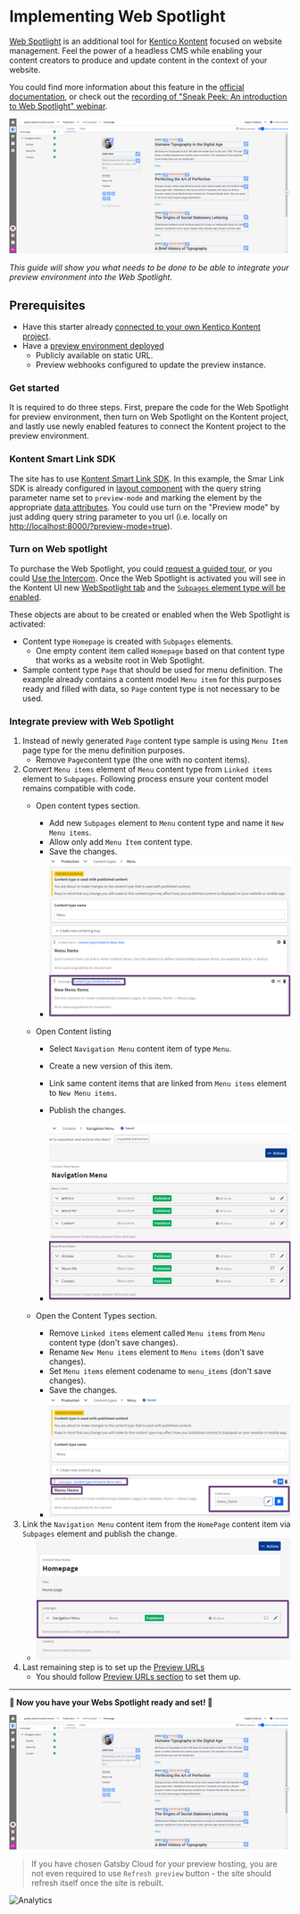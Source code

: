 # Implementing Web Spotlight

[Web Spotlight](./http://webspotlight.kontent.ai/) is an additional tool for [Kentico Kontent](https://kontent.ai) focused on website management. Feel the power of a headless CMS while enabling your content creators to produce and update content in the context of your website.

You could find more information about this feature in the [official documentation](https://docs.kontent.ai/tutorials/set-up-kontent/set-up-your-project/web-spotlight), or check out the [recording of "Sneak Peek: An introduction to Web Spotlight" webinar](https://kontent.ai/webinars/on-demand/introduction-web-spotlight).


![Web Spotlight preview](./web-spotlight.png)

_This guide will show you what needs to be done to be able to integrate your preview environment into the Web Spotlight._

## Prerequisites

* Have this starter already [connected to your own Kentico Kontent project](../README.md#Getting-Started).
* Have a [preview environment deployed](../README.md#Preview-Deploy)
  * Publicly available on static URL.
  * Preview webhooks configured to update the preview instance.

### Get started

It is required to do three steps. First, prepare the code for the Web Spotlight for preview environment, then turn on Web Spotlight on the Kontent project, and lastly use newly enabled features to connect the Kontent project to the preview environment.


### Kontent Smart Link SDK

The site has to use [Kontent Smart Link SDK](https://github.com/Kentico/kontent-smart-link#readme). In this example, the Smar Link SDK is already configured in [layout component](../src/components/Layout/index.jsx) with the query string parameter name set to `preview-mode` and marking the element by the appropriate [data attributes](https://github.com/Kentico/kontent-smart-link/blob/master/README.md#data-attributes). You could use turn on the "Preview mode" by just adding query string parameter to you url (i.e. locally on <http://localhost:8000/?preview-mode=true>).

### Turn on Web spotlight

To purchase the Web Spotlight, you could [request a guided tour](https://webspotlight.kontent.ai/#form), or you could [Use the Intercom](https://docs.kontent.ai/tutorials/set-up-kontent/set-up-your-project/web-spotlight#a-boost-your-web-with-web-spotlight). Once the Web Spotlight is activated you will see in the Kontent UI new [WebSpotlight tab](https://docs.kontent.ai/tutorials/set-up-kontent/set-up-your-project/web-spotlight#a-what-web-spotlight-looks-like) and the [`Subpages` element type will be enabled](https://docs.kontent.ai/tutorials/set-up-kontent/set-up-your-project/web-spotlight#a-how-web-spotlight-works).

These objects are about to be created or enabled when the Web Spotlight is activated:


* Content type `Homepage` is created with `Subpages` elements.
  * One empty content item called `Homepage` based on that content type that works as a website root in Web Spotlight.
* Sample content type `Page` that should be used for menu definition. The example already contains a content model `Menu item` for this purposes ready and filled with data, so `Page` content type is not necessary to be used.

### Integrate preview with Web Spotlight

1. Instead of newly generated `Page` content type sample is using `Menu Item` page type for the menu definition purposes.
    * Remove `Page`content type (the one with no content items).
1. Convert `Menu items` element of `Menu` content type from `Linked items` element to `Subpages`. Following process ensure your content model remains compatible with code.
    * Open content types section.
        * Add new `Subpages` element to `Menu` content type and name it `New Menu items`.
        * Allow only add `Menu Item` content type.
        * Save the changes.
        * ![Add new Subpages element](./new-menu-items.png)
    * Open Content listing
        * Select `Navigation Menu` content item of type `Menu`.
        * Create a new version of this item.

        * Link same content items that are linked from `Menu items` element to `New Menu items`.
        * Publish the changes.
        * ![Fill new Subpages element](./new-menu-items-content.png)
    * Open the Content Types section.

        * Remove `Linked items` element called `Menu items` from `Menu` content type (don't save changes).
        * Rename `New Menu items` element to `Menu items` (don't save changes).
        * Set `Menu items` element codename to `menu_items` (don't save changes).
        * Save the changes.
        * ![Remove old Subpages element](./new-menu-items-finalize.png)
1. Link the `Navigation Menu` content item from the `HomePage` content item via `Subpages` element and publish the change.
    * ![Add Navigation to Homepage](./homepage-navigation-link.png)
1. Last remaining step is to set up the [Preview URLs](https://docs.kontent.ai/tutorials/develop-apps/build-strong-foundation/set-up-preview#a-set-up-content-preview-in-your-project)
    * You should follow [Preview URLs section](../README.md#Preview-URLs) to set them up.

----

**🚀 Now you have your Webs Spotlight ready and set! 🚀**

![Web Spotlight preview](./web-spotlight.png)

> If you have chosen Gatsby Cloud for your preview hosting, you are not even required to use `Refresh preview` button - the site should refresh itself once the site is rebuilt.

![Analytics](https://kentico-ga-beacon.azurewebsites.net/api/UA-69014260-4/Kentico/gatsby-starter-kontent-lumen/docs/WEB-SPOTLIGHT?pixel)
